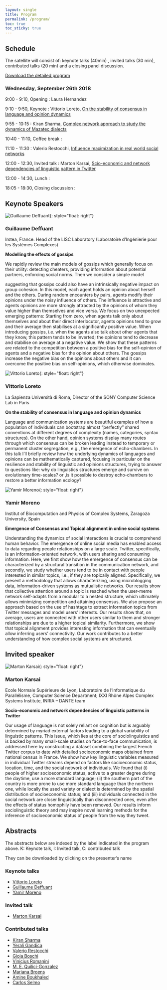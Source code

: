 ```yaml
---
layout: single
title: Program
permalink: /program/
toc: true
toc_sticky: true
---
```


## Schedule

The satellite will consist of: keynote talks (40min) , invited talks (30 min), contributed talks (20 min) and a closing panel discussion.

[Download the detailed program](/pdf/opladyn_program.pdf)

### Wednesday, September 26th 2018

9:00 -  9:10, Opening
: Laura Hernandez

9:10 -  9:50, Keynote
: Vittorio Loreto, [On the stability of consensus in language and opinion dynamics](/pdf/Vittorio_Loreto_abstract_K1.pdf)

9:55 - 10:15
: Kiran Sharma, [Complex network approach to study the dynamics of Mazatec dialects](/pdf/Kiran_Sharma_abstract_C1.pdf)

10:40 - 11:10, Coffee break
: &nbsp;

11:10 - 11:30
: Valerio Restocchi, [Influence maximization in real world social networks](/pdf/Valerio_Restocchi_abstract_C3.pdf)

12:00 - 12:30, Invited talk
: Marton Karsai, [Scio-economic and network dependencies of linguistic pattern in Twitter](/pdf/Marton_Karsai_abstract_I1.pdf)

13:00 - 14:30, Lunch
: &nbsp;

18:05 - 18:30, Closing discussion
: &nbsp;

## Keynote Speakers

![Guillaume Deffuant](/img/gd.webp){: style="float: right"}


### Guillaume Deffuant
Irstea, France. Head of the LISC Laboratory (Laboratoire d’Ingénierie pour les Systèmes Complexes)

**Modelling the effects of gossips**

We rapidly review the main models of gossips which generally focus on their utility: detecting cheaters, providing information about potential partners, enforcing social norms. Then we consider a simple model

suggesting that gossips could also have an intrinsically negative impact on group cohesion. In this model, each agent holds an opinion about herself and the others. During random encounters by pairs, agents modify their opinions under the noisy influence of others. The influence is attractive and agents opinions are more strongly attracted by the opinions of whom they value higher than themselves and vice versa. We focus on two unexpected emerging patterns: Starting from zero, when agents talk only about themselves and about their direct interlocutor, agents opinions tend to grow and their average then stabilises at a significantly positive value. When introducing gossips, i.e. when the agents also talk about other agents that they know, this pattern tends to be inverted; the opinions tend to decrease and stabilise on average at a negative value. We show that these patterns are related to the competition between a positive bias for the self-opinion of agents and a negative bias for the opinion about others. The gossips increase the negative bias on the opinions about others and it can overcome the positive bias on self-opinions, which otherwise dominates.

![Vittorio Loreto](/img/vl.webp){: style="float: right"}
### Vittorio Loreto
La Sapienza Università di Roma, Director of the SONY Computer Science Lab in Paris

**On the stability of consensus in language and opinion dynamics**

Language and communication systems are beautiful examples of how a population of individuals can bootstrap almost “perfectly” shared conventions at different degrees of complexity (names, categories, syntax structures). On the other hand, opinion systems display many routes through which consensus can be broken leading instead to temporary or permanent cluster segregation, e.g., the emergence of echo-chambers. In this talk I’ll briefly review how the underlying dynamics of languages and opinions can be mathematically captured, focusing in particular on the resilience and stability of linguistic and opinions structures, trying to answer to questions like: why do linguistics structures emerge and survive on evolutionary time-scales? or ,is it possible to destroy echo-chambers to restore a better information ecology?

![Yamir Moreno](/img/ym.webp){: style="float: right"}

### Yamir Moreno
Institut of Biocomputation and Physics of Complex Systems, Zaragoza University, Spain

**Emergence of Consensus and Topical alignment in online social systems**

Understanding the dynamics of social interactions is crucial to comprehend human behavior. The emergence of online social media has enabled access to data regarding people relationships on a large scale. Twitter, specifically, is an information-oriented network, with users sharing and consuming information. Here, we first show how the emergence of consensus can be characterized by a structural transition in the communication network, and secondly, we study whether users tend to be in contact with people interested in similar topics, i.e., if they are topically aligned. Specifically, we present a methodology that allows characterizing, using microblogging data, information-driven systems as mutualistic networks. Our results show that collective attention around a topic is reached when the user-meme network self-adapts from a modular to a nested structure, which ultimately allows minimizing competition and attaining consensus. We also propose an approach based on the use of hashtags to extract information topics from Twitter messages and model users’ interests. Our results show that, on average, users are connected with other users similar to them and stronger relationships are due to a higher topical similarity. Furthermore, we show that topical alignment provides interesting information that can eventually allow inferring users’ connectivity. Our work contributes to a better understanding of how complex social systems are structured.

## Invited speaker

![Marton Karsai](/img/mk.webp){: style="float: right"}
### Marton Karsai
Ecole Normale Supérieure de Lyon, Laboratoire de l’Informatique du Parallélisme, Computer Science Department; IXXI Rhône Alpes Complex Systems Institute, INRIA – DANTE team

**Socio-economic and network dependencies of linguistic patterns in Twitter**

Our usage of language is not solely reliant on cognition but is arguably determined by myriad external factors leading to a global variability of linguistic patterns. This issue, which lies at the core of sociolinguistics and is backed by many small-scale studies on face-to-face communication, is addressed here by constructing a dataset combining the largest French Twitter corpus to date with detailed socioeconomic maps obtained from national census in France. We show how key linguistic variables measured in individual Twitter streams depend on factors like socioeconomic status, location, time, and the social network of individuals. We found that (i) people of higher socioeconomic status, active to a greater degree during the daytime, use a more standard language; (ii) the southern part of the country is more prone to use more standard language than the northern one, while locally the used variety or dialect is determined by the spatial distribution of socioeconomic status; and (iii) individuals connected in the social network are closer linguistically than disconnected ones, even after the effects of status homophily have been removed. Our results  inform sociolinguistic theory and may inspire novel learning methods for the inference of socioeconomic status of people from the way they tweet.

## Abstracts

The abstracts below are indexed by the label indicated in the program above.  K: Keynote talk, I: Invited talk, C: contributed talk

They can be downloaded by  clicking on the presenter’s name

### Keynote talks

* [Vittorio Loreto](/pdf/Vittorio_Loreto_abstract_K1.pdf)
* [Guillaume Deffuant](/pdf/Guillaume_Deffuant_abstract_K2.pdf)
* [Yamir Moreno](/pdf/Yamir_Moreno_abstract_K3.pdf)

### Invited talk

* [Marton Karsai](/pdf/Marton_Karsai_abstract_I1.pdf)

### Contributed talks

* [Kiran Sharma](/pdf/Kiran_Sharma_abstract_C1.pdf)
* [Yerali Gandica](/pdf/Yerali_Gandica_abstract_C2.pdf)
* [Valerio Restocchi](/pdf/Valerio_Restocchi_abstract_C3.pdf)
* [Gioia Boschi](/pdf/Gioia_Boschi_abstract_C4.pdf)
* [Vinicius Romanini](/pdf/Vinicius_Romanini_abstract_C5.pdf)
* [M. E. Quilici-Gonzalez](/pdf/M_E_Quilici-Gonzalez_Abstract_C6.pdf)
* [Mariana Broens](/pdf/Mariana_Broens_abstract_C7.pdf)
* [Amine Boukhaled](/pdf/Amine_Boukhaled_abstract_C8.pdf)
* [Carlos Selmo](/pdf/Carlos_Selmo_abstract_C9.pdf)